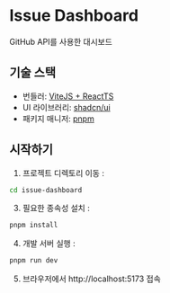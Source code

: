 # Issue Dashboard

GitHub API를 사용한 대시보드

## 기술 스택

- 번들러: [ViteJS + ReactTS](https://vitejs.dev/)
- UI 라이브러리: [shadcn/ui](https://ui.shadcn.com/)
- 패키지 매니저: [pnpm](https://pnpm.io/)

## 시작하기

1. 프로젝트 디렉토리 이동 :

```bash
cd issue-dashboard
```

3. 필요한 종속성 설치 :

```bash
pnpm install
```

4. 개발 서버 실행 :

```bash
pnpm run dev
```

5. 브라우저에서 http://localhost:5173 접속